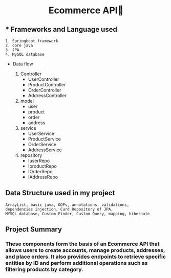 <!-- Headinga -->
# <p style="text-align: center;"> Ecommerce API👋</p>

## * Frameworks and Language used


    1. Springboot framework
    2. core java
    3. JPA
    4. MySQL database


*  Data flow 

    1. Controller
        * UserController
        * ProductController
        * OrderController
        * AddressController
    2. model
        * user
        * product
        * order
        * address
    3. service
        * UserService
        * ProductService
        * OrderService
        * AddressService
    4. repository
        * IuserRepo
        * IproductRepo
        * IOrderRepo
        * IAddressRepo
   


## Data Structure used in my project


    ArrayList, basic java, OOPs, annotations, validations, 
    dependencies injection, Curd Repository of JPA,
    MYSQL database, Custom Finder, Custom Query, mapping, hibernate 




## Project Summary
### These components form the basis of an Ecommerce API that allows users to create accounts, manage products, addresses, and place orders. It also provides endpoints to retrieve specific entities by ID and perform additional operations such as filtering products by category.
